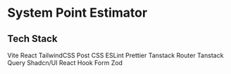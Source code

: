 # System Point Estimator

## Tech Stack

Vite
React
TailwindCSS
Post CSS
ESLint
Prettier
Tanstack Router
Tanstack Query
Shadcn/UI
React Hook Form
Zod
